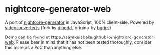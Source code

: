 # nightcore-generator-web

A port of [nightcore-generator](https://github.com/SayakaIsBaka/nightcore-generator) in JavaScript, 100% client-side. Powered by [videoconverter.js](https://github.com/dinedal/videoconverter.js) (fork by [dinedal](https://github.com/dinedal), original by [bgrins](https://github.com/bgrins/videoconverter.js))

Demo can be found at https://sayakaisbaka.github.io/nightcore-generator-web. Please bear in mind that it has not been tested thoroughly, consider this more as a PoC than anything else.